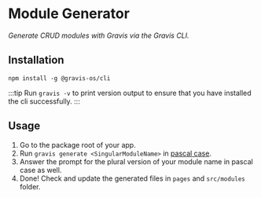 # Module Generator
_Generate CRUD modules with Gravis via the Gravis CLI._

## Installation
`npm install -g @gravis-os/cli`

:::tip
Run `gravis -v` to print version output to ensure that you have installed the cli successfully.
:::

## Usage

1. Go to the package root of your app.
2. Run `gravis generate <SingularModuleName>` in [pascal case](https://www.notion.so/Generate-CRUD-modules-with-gravis-os-cli-0e3422a9115e496083ede82320c6e69b).
3. Answer the prompt for the plural version of your module name in pascal case as well.
4. Done! Check and update the generated files in `pages` and `src/modules` folder.
